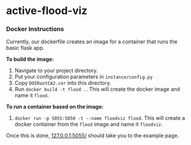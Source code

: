 # active-flood-viz

### Docker Instructions

Currently, our dockerfile creates an image for a container that runs the basic flask app. 

**To build the image:**
1. Navigate to your project directory.
1. Put your configuration parameters in `instance/config.py`
1. Copy `DOIRootCA2.cer` into this directory.
1. Run `docker build -t flood .`. This will create the docker image and name it `flood`.

**To run a container based on the image:**
1. `docker run -p 5055:5050 -t --name floodviz flood`. This will create a docker container from the `flood` image and name it `floodviz`.


Once this is done, [127.0.0.1:5055/](http://127.0.0.1:5055) should take you to the example page.


